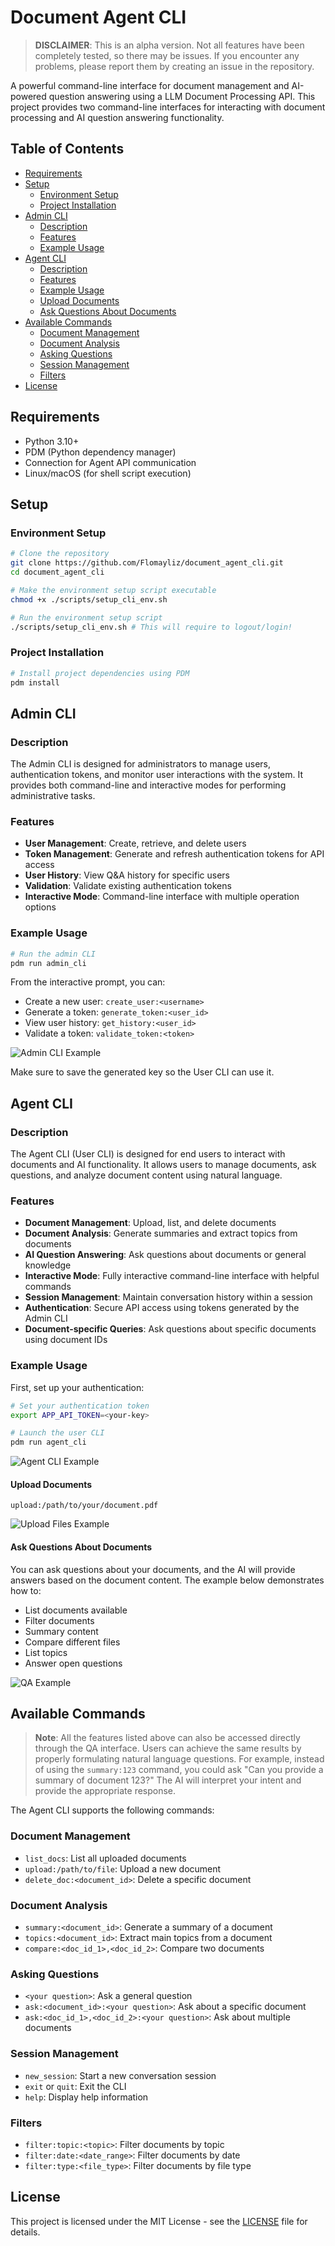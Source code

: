 # Document Agent CLI

> **DISCLAIMER**: This is an alpha version. Not all features have been completely tested, so there may be issues. If you encounter any problems, please report them by creating an issue in the repository.

A powerful command-line interface for document management and AI-powered question answering using a LLM Document Processing API. This project provides two command-line interfaces for interacting with document processing and AI question answering functionality.

## Table of Contents

- [Requirements](#requirements)
- [Setup](#setup)
  - [Environment Setup](#environment-setup)
  - [Project Installation](#project-installation)
- [Admin CLI](#admin-cli)
  - [Description](#description)
  - [Features](#features)
  - [Example Usage](#example-usage)
- [Agent CLI](#agent-cli)
  - [Description](#description-1)
  - [Features](#features-1)
  - [Example Usage](#example-usage-1)
  - [Upload Documents](#upload-documents)
  - [Ask Questions About Documents](#ask-questions-about-documents)
- [Available Commands](#available-commands)
  - [Document Management](#document-management)
  - [Document Analysis](#document-analysis)
  - [Asking Questions](#asking-questions)
  - [Session Management](#session-management)
  - [Filters](#filters)
- [License](#license)

## Requirements

- Python 3.10+
- PDM (Python dependency manager)
- Connection for Agent API communication
- Linux/macOS (for shell script execution)

## Setup

### Environment Setup

```bash
# Clone the repository
git clone https://github.com/Flomayliz/document_agent_cli.git
cd document_agent_cli

# Make the environment setup script executable
chmod +x ./scripts/setup_cli_env.sh

# Run the environment setup script
./scripts/setup_cli_env.sh # This will require to logout/login!
```

### Project Installation

```bash
# Install project dependencies using PDM
pdm install
```

## Admin CLI

### Description

The Admin CLI is designed for administrators to manage users, authentication tokens, and monitor user interactions with the system. It provides both command-line and interactive modes for performing administrative tasks.

### Features

- **User Management**: Create, retrieve, and delete users
- **Token Management**: Generate and refresh authentication tokens for API access
- **User History**: View Q&A history for specific users
- **Validation**: Validate existing authentication tokens
- **Interactive Mode**: Command-line interface with multiple operation options

### Example Usage

```bash
# Run the admin CLI
pdm run admin_cli
```

From the interactive prompt, you can:
- Create a new user: `create_user:<username>`
- Generate a token: `generate_token:<user_id>`
- View user history: `get_history:<user_id>`
- Validate a token: `validate_token:<token>`

![Admin CLI Example](images/admin_cli.gif)

Make sure to save the generated key so the User CLI can use it.

## Agent CLI

### Description

The Agent CLI (User CLI) is designed for end users to interact with documents and AI functionality. It allows users to manage documents, ask questions, and analyze document content using natural language.

### Features

- **Document Management**: Upload, list, and delete documents
- **Document Analysis**: Generate summaries and extract topics from documents
- **AI Question Answering**: Ask questions about documents or general knowledge
- **Interactive Mode**: Fully interactive command-line interface with helpful commands
- **Session Management**: Maintain conversation history within a session
- **Authentication**: Secure API access using tokens generated by the Admin CLI
- **Document-specific Queries**: Ask questions about specific documents using document IDs

### Example Usage

First, set up your authentication:

```bash
# Set your authentication token
export APP_API_TOKEN=<your-key>

# Launch the user CLI
pdm run agent_cli
```

![Agent CLI Example](images/agent_cli.gif)

#### Upload Documents

```
upload:/path/to/your/document.pdf
```

![Upload Files Example](images/upload_files.gif)

#### Ask Questions About Documents

You can ask questions about your documents, and the AI will provide answers based on the document content. The example below demonstrates how to:

- List documents available
- Filter documents 
- Summary content
- Compare different files
- List topics
- Answer open questions

![QA Example](images/test_commands.gif)

## Available Commands

> **Note**: All the features listed above can also be accessed directly through the QA interface. Users can achieve the same results by properly formulating natural language questions. For example, instead of using the `summary:123` command, you could ask "Can you provide a summary of document 123?" The AI will interpret your intent and provide the appropriate response.

The Agent CLI supports the following commands:

### Document Management
- `list_docs`: List all uploaded documents
- `upload:/path/to/file`: Upload a new document
- `delete_doc:<document_id>`: Delete a specific document

### Document Analysis
- `summary:<document_id>`: Generate a summary of a document
- `topics:<document_id>`: Extract main topics from a document
- `compare:<doc_id_1>,<doc_id_2>`: Compare two documents

### Asking Questions
- `<your question>`: Ask a general question
- `ask:<document_id>:<your question>`: Ask about a specific document
- `ask:<doc_id_1>,<doc_id_2>:<your question>`: Ask about multiple documents

### Session Management
- `new_session`: Start a new conversation session
- `exit` or `quit`: Exit the CLI
- `help`: Display help information

### Filters
- `filter:topic:<topic>`: Filter documents by topic
- `filter:date:<date_range>`: Filter documents by date
- `filter:type:<file_type>`: Filter documents by file type

## License

This project is licensed under the MIT License - see the [LICENSE](LICENSE) file for details.
